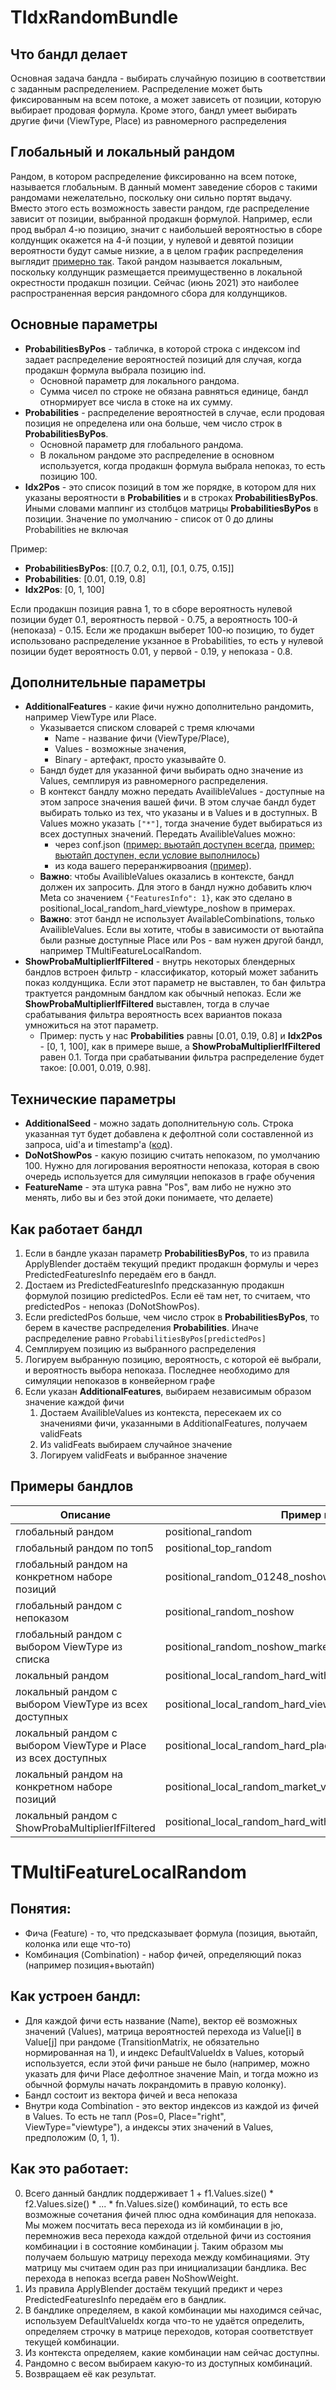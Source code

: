 TIdxRandomBundle
========================

## Что бандл делает

Основная задача бандла - выбирать случайную позицию в соответствии с заданным распределением. Распределение может быть фиксированным на всем потоке, а может зависеть от позиции, которую выбирает продовая формула. Кроме этого, бандл умеет выбирать другие фичи (ViewType, Place) из равномерного распределения

## Глобальный и локальный рандом

Рандом, в котором распределение фиксированно на всем потоке, называется глобальным. В данный момент заведение сборов с такими рандомами нежелательно, поскольку они сильно портят выдачу. Вместо этого есть возможность завести рандом, где распределение зависит от позиции, выбранной продакшн формулой. Например, если прод выбрал 4-ю позицию, значит с наибольшей вероятностью в сборе колдунщик окажется на 4-й позции, у нулевой и девятой позиции вероятности будут самые низкие, а в целом график распределения выглядит [примерно так](https://jing.yandex-team.ru/files/onaga/locrandom_distribution.png). Такой рандом называется локальным, поскольку колдунщик размещается преимущественно в локальной окрестности продакшн позиции. Сейчас (июнь 2021) это наиболее распространенная версия рандомного сбора для колдунщиков.

## Основные параметры
* **ProbabilitiesByPos** - табличка, в которой строка с индексом ind задает распределение вероятностей позиций для случая, когда продакшн формула выбрала позицию ind.
  * Основной параметр для локального рандома.
  * Сумма чисел по строке не обязана равняться единице, бандл отнормирует все числа в стоке на их сумму.
* **Probabilities** - распределение вероятностей в случае, если продовая позиция не определена или она больше, чем число строк в **ProbabilitiesByPos**.
  * Основной параметр для глобального рандома.
  * В локальном рандоме это распределение в основном используется, когда продакшн формула выбрала непоказ, то есть позицию 100. 
* **Idx2Pos** - это список позиций в том же порядке, в котором для них указаны вероятности в **Probabilities** и в строках **ProbabilitiesByPos**. Иными словами маппинг из столбцов матрицы **ProbabilitiesByPos** в позиции. Значение по умолчанию - список от 0 до длины Probabilities не включая

Пример:
- **ProbabilitiesByPos**: [[0.7, 0.2, 0.1], [0.1, 0.75, 0.15]]
- **Probabilities**: [0.01, 0.19, 0.8]
- **Idx2Pos**: [0, 1, 100]

Если продакшн позиция равна 1, то в сборе вероятность нулевой позиции будет 0.1, вероятность первой - 0.75, а вероятность 100-й (непоказа) - 0.15. Если же продакшн выберет 100-ю позицию, то будет использовано распределение укзанное в Probabilities, то есть у нулевой позиции будет вероятность 0.01, у первой - 0.19, у непоказа - 0.8.

## Дополнительные параметры
* **AdditionalFeatures** - какие фичи нужно дополнительно рандомить, например ViewType или Place.
  * Указывается списком словарей с тремя ключами
    * Name - название фичи (ViewType/Place),
    * Values - возможные значения,
    * Binary - артефакт, просто указывайте 0.
  * Бандл будет для указанной фичи  выбирать одно значение из Values, семплируя из равномерного распределения.
  * В контекст бандлу можно передать AvailibleValues - доступные на этом запросе значения вашей фичи. В этом случае бандл будет выбирать только из тех, что указаны и в Values и в доступных. В Values можно указать `["*"]`, тогда значение будет выбираться из всех доступных значений. Передать AvailibleValues можно:
    * через conf.json ([пример: вьютайп доступен всегда](https://a.yandex-team.ru/arc/trunk/arcadia/search/web/rearrs_upper/conf/conf.json?rev=r8095370#L2695), [пример: вьютайп доступен, если условие выполнилось](https://a.yandex-team.ru/arc/trunk/arcadia/search/web/rearrs_upper/conf/conf.json?rev=r8095370#L6337))
    * из кода вашего переранжирвоания ([пример](https://a.yandex-team.ru/arc/trunk/arcadia/search/web/rearrange/org_wizard/org_wizard.cpp?rev=r9387871#L1168)).
  * **Важно**: чтобы AvailibleValues оказались в контексте, бандл должен их запросить. Для этого в бандл нужно добавить ключ Meta со значением `{"FeaturesInfo": 1}`, как это сделано в positional_local_random_hard_viewtype_noshow в примерах.
  * **Важно**: этот бандл не использует AvailableCombinations, только AvailibleValues. Если вы хотите, чтобы в зависимости от вьютайпа были разные доступные Place или Pos - вам нужен другой бандл, например TMultiFeatureLocalRandom.
* **ShowProbaMultiplierIfFiltered** - внутрь некоторых блендерных бандлов встроен фильтр - классификатор, который может забанить показ колдунщика. Если этот параметр не выставлен, то бан фильтра трактуется рандомным бандлом как обычный непоказ. Если же **ShowProbaMultiplierIfFiltered** выставлен, тогда в случае срабатывания фильтра вероятность всех вариантов показа умножиться на этот параметр.
  * Пример: пусть у нас **Probabilities** равны [0.01, 0.19, 0.8] и **Idx2Pos** - [0, 1, 100], как в примере выше, а **ShowProbaMultiplierIfFiltered** равен 0.1. Тогда при срабатывании фильтра распределение будет такое: [0.001, 0.019, 0.98].

## Технические параметры
* **AdditionalSeed** - можно задать дополнительную соль. Строка указанная тут будет добавлена к дефолтной соли составленной из запроса, uid'a и timestamp'a ([код](https://a.yandex-team.ru/arc/trunk/arcadia/search/web/util/random/random.cpp?rev=r8114827#L21)).
* **DoNotShowPos** - какую позицию считать непоказом, по умолчанию 100. Нужно для логирования вероятности непоказа, которая в свою очередь используется для симуляции непоказов в графе обучения
* **FeatureName** - эта штука равна "Pos", вам либо не нужно это менять, либо вы и без этой доки понимаете, что делаете)

## Как работает бандл
1. Если в бандле указан параметр **ProbabilitiesByPos**, то из правила ApplyBlender достаём текущий предикт продакшн формулы и через PredictedFeaturesInfo передаём его в бандл.
2. Достаем из PredictedFeaturesInfo предсказанную продакшн формулой позицию predictedPos. Если её там нет, то считаем, что predictedPos - непоказ (DoNotShowPos).
3. Если predictedPos больше, чем число строк в **ProbabilitiesByPos**, то берем в качестве распределения **Probabilities**. Иначе распределение равно `ProbabilitiesByPos[predictedPos]`
4. Семплируем позицию из выбранного распределения
5. Логируем выбранную позицию, вероятность, с которой её выбрали, и вероятность выбора непоказа. Последнее необходимо для симуляции непоказов в конвейерном графе
6. Если указан **AdditionalFeatures**, выбираем независимым образом значение каждой фичи
    1. Достаем AvailibleValues из контекста, пересекаем их со значениями фичи, указанными в AdditionalFeatures, получаем validFeats
    2. Из validFeats выбираем случайное значение
    3. Логируем validFeats и выбранное значение

## Примеры бандлов
| Описание | Пример в ya.make | Содержимое |
|---|---|---|
| глобальный рандом | positional_random  | [link](https://paste.yandex-team.ru/4570252) |
| глобальный рандом по топ5 | positional_top_random | [link](https://paste.yandex-team.ru/4570459) |
| глобальный рандом на конкретном наборе позиций | positional_random_01248_noshow_market_viewtypes | [link](https://paste.yandex-team.ru/4570543) |
| глобальный рандом с непоказом | positional_random_noshow | [link](https://paste.yandex-team.ru/4570256) |
| глобальный рандом с выбором ViewType из списка | positional_random_noshow_market_viewtypes | [link](https://paste.yandex-team.ru/4570439) |
| локальный рандом | positional_local_random_hard_with_noshow | [link](https://paste.yandex-team.ru/4570299) |
| локальный рандом с выбором ViewType из всех доступных | positional_local_random_hard_viewtype_noshow | [link](https://paste.yandex-team.ru/4570354) |
| локальный рандом с выбором ViewType и Place из всех доступных | positional_local_random_hard_place_viewtype_noshow | [link](https://paste.yandex-team.ru/4570393) |
| локальный рандом на конкретном наборе позиций | positional_local_random_market_viewtypes_touch_01248 | [link](https://paste.yandex-team.ru/4571892) |
| локальный рандом с ShowProbaMultiplierIfFiltered | positional_local_random_hard_with_noshow_decrease_if_filtered_0.5 | [link](https://paste.yandex-team.ru/4571913) |

TMultiFeatureLocalRandom
========================

## Понятия:
* Фича (Feature) - то, что предсказывает формула (позиция, вьютайп, колонка или еще что-то)
* Комбинация (Combination) - набор фичей, определяющий показ (например позиция+вьютайп)

## Как устроен бандл:
* Для каждой фичи есть название (Name), вектор её возможных значений (Values), матрица вероятностей перехода из Value[i] в Value[j] при рандоме (TransitionMatrix, не обязательно нормированная на 1), и индекс DefaultValueIdx в Values, который используется, если этой фичи раньше не было (например, можно указать для фичи Place дефолтное значение Main, и тогда можно из обычной формулы начать локрандомить в правую колонку).
* Бандл состоит из вектора фичей и веса непоказа
* Внутри кода Combination - это вектор индексов из каждой из фичей в Values. То есть не тапл (Pos=0, Place="right", ViewType="viewtype"), а индексы этих значений в Values, предположим (0, 1, 1).

## Как это работает:
 0. Всего данный бандлик поддерживает 1 + f1.Values.size() * f2.Values.size() * ... * fn.Values.size() комбинаций, то есть все возможные сочетания фичей плюс одна комбинация для непоказа. Мы можем посчитать веса перехода из iй комбинации в jю, перемножив веса перехода каждой отдельной фичи из состояния комбинации i в состояние комбинации j. Таким образом мы получаем большую матрицу перехода между комбинациями. Эту матрицу мы считаем один раз при инициализации бандлика. Вес перехода в непоказ всегда равен NoShowWeight.
 1. Из правила ApplyBlender достаём текущий предикт и через PredictedFeaturesInfo передаём его в бандлик.
 2. В бандлике определяем, в какой комбинации мы находимся сейчас, используем DefaultValueIdx когда что-то не удаётся определить, определяем строчку в матрице переходов, которая соответствует текущей комбинации.
 3. Из контекста определяем, какие комбинации нам сейчас доступны.
 4. Рандомно с весом выбираем какую-то из доступных комбинаций.
 5. Возвращаем её как результат.
